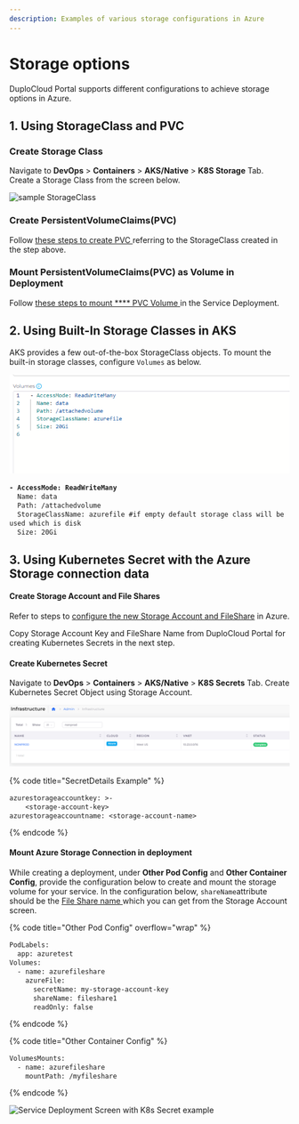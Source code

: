 ```yaml
---
description: Examples of various storage configurations in Azure
---
```


# Storage options

DuploCloud Portal supports different configurations to achieve storage options in Azure.

## 1. Using StorageClass and PVC

### Create Storage Class

Navigate to **DevOps** > **Containers** > **AKS/Native** > **K8S Storage** Tab. Create a Storage Class from the screen below.

![sample StorageClass](<../../../.gitbook/assets/image (27) (2).png>)

### Create PersistentVolumeClaims(PVC)

Follow [these steps to create PVC ](storage-options.md#create-persistentvolumeclaims-pvc)referring to the StorageClass created in the step above.

### Mount PersistentVolumeClaims(PVC) as Volume in Deployment

Follow [these steps to mount **** PVC Volume ](storage-options.md#mount-persistentvolumeclaims-pvc-as-volume-in-deployment)in the Service Deployment.

## 2. Using Built-In Storage Classes in AKS

AKS provides a few out-of-the-box StorageClass objects. To mount the built-in storage classes, configure `Volumes`  as below.

![Service Deployment Page](<../../../.gitbook/assets/image (2) (4) (1).png>)

<pre data-title="Volumes field"><code><strong>- AccessMode: ReadWriteMany
</strong>  Name: data
  Path: /attachedvolume
  StorageClassName: azurefile #if empty default storage class will be used which is disk
  Size: 20Gi
</code></pre>

## **3. Using Kubernetes Secret with the Azure Storage connection data**

#### **Create Storage Account and File Shares**

Refer to steps to [configure the new Storage Account and FileShare](../storage-account.md) in Azure.

Copy Storage Account Key and FileShare Name from DuploCloud Portal for creating Kubernetes Secrets in the next step.

#### **Create Kubernetes Secret**

Navigate to **DevOps** > **Containers** > **AKS/Native** > **K8S Secrets**  Tab. Create Kubernetes Secret Object using Storage Account.

![Kubernetes Storage Account Secret](<../../../.gitbook/assets/image (34).png>)

{% code title="SecretDetails Example" %}
```
azurestorageaccountkey: >-
    <storage-account-key>
azurestorageaccountname: <storage-account-name>

```
{% endcode %}

#### Mount Azure Storage Connection in deployment

While creating a deployment, under **Other Pod Config** and **Other Container Config**, provide the configuration below to create and mount the storage volume for your service. In the configuration below, `shareName`attribute should be the [File Share name ](../storage-account.md#create-and-view-file-shares)which you can get from the Storage Account screen.

{% code title="Other Pod Config" overflow="wrap" %}
```
PodLabels:
  app: azuretest
Volumes:
  - name: azurefileshare
    azureFile:
      secretName: my-storage-account-key
      shareName: fileshare1
      readOnly: false
```
{% endcode %}

{% code title="Other Container Config" %}
```
VolumesMounts:
  - name: azurefileshare
    mountPath: /myfileshare
```
{% endcode %}

![Service Deployment Screen with K8s Secret example](<../../../.gitbook/assets/image (25) (1).png>)
